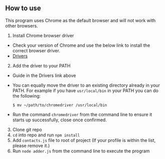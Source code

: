 ## How to use

This program uses Chrome as the default browser and will not work with other browsers.

1. Install Chrome browser driver

* Check your version of Chrome and use the below link to install the correct browser driver.
* [Drivers](https://www.selenium.dev/documentation/webdriver/getting_started/install_drivers/)

2. Add the driver to your PATH

* Guide in the Drivers link above
* You can equally move the driver to an existing directory already in your PATH.
  For example if you have `usr/local/bin` in your PATH you can do the following:

  ```
  $ mv ~/path/to/chromedriver /usr/local/bin
  ```
* Run the command `chromedriver` from the command line to ensure it starts up successfully, close once confirmed.

3. Clone git repo
4. `cd` into repo and run `npm install`
5. Add `contacts.js` file to root of project (If your profile is within the list, please remove it.)
6. Run `node adder.js` from the command line to execute the program
